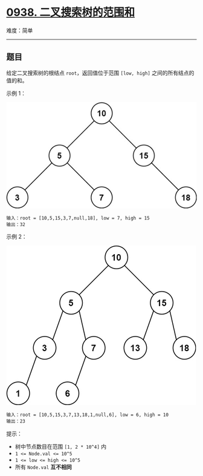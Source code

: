# [0938. 二叉搜索树的范围和](https://leetcode-cn.com/problems/range-sum-of-bst)

难度：简单

---

## 题目

给定二叉搜索树的根结点 `root`，返回值位于范围 `[low, high]` 之间的所有结点的值的和。

示例 1：

![示例 1](images/bst1.jpg "示例 1")

```txt
输入：root = [10,5,15,3,7,null,18], low = 7, high = 15
输出：32
```

示例 2：

![示例 2](images/bst2.jpg "示例 2")

```txt
输入：root = [10,5,15,3,7,13,18,1,null,6], low = 6, high = 10
输出：23
```

提示：

- 树中节点数目在范围 `[1, 2 * 10^4]` 内
- `1 <= Node.val <= 10^5`
- `1 <= low <= high <= 10^5`
- 所有 `Node.val` **互不相同**
